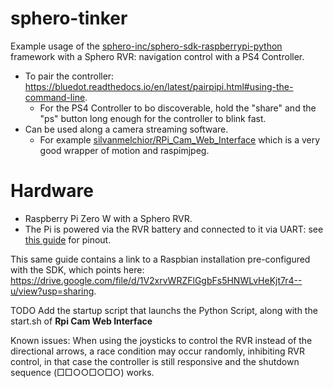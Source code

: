 # sphero-tinker
Example usage of the [sphero-inc/sphero-sdk-raspberrypi-python](https://github.com/sphero-inc/sphero-sdk-raspberrypi-python) framework with a Sphero RVR: navigation control with a PS4 Controller.
- To pair the controller: https://bluedot.readthedocs.io/en/latest/pairpipi.html#using-the-command-line.
  - For the PS4 Controller to bo discoverable, hold the "share" and the "ps" button long enough for the controller to blink fast. 
- Can be used along a camera streaming software.
  - For example [silvanmelchior/RPi_Cam_Web_Interface](https://github.com/silvanmelchior/RPi_Cam_Web_Interface) which is a very good wrapper of motion and raspimjpeg.

# Hardware
- Raspberry Pi Zero W with a Sphero RVR.
- The Pi is powered via the RVR battery and connected to it via UART: see [this guide](https://sdk.sphero.com/raspberry-pi-setup/python-sdk-setup) for pinout.

This same guide contains a link to a Raspbian installation pre-configured with the SDK, which points here: https://drive.google.com/file/d/1V2xrvWRZFlGgbFs5HNWLvHeKjt7r4--u/view?usp=sharing.

TODO Add the startup script that launchs the Python Script, along with the start.sh of **Rpi Cam Web Interface**

Known issues: When using the joysticks to control the RVR instead of the directional arrows,
a race condition may occur randomly, inhibiting RVR control, in that case the controller is still responsive and the shutdown sequence (□□○○□○□○) works. 
